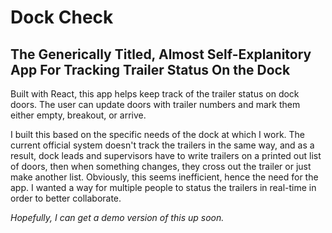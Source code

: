 # Dock Check

## The Generically Titled, Almost Self-Explanitory App For Tracking Trailer Status On the Dock

Built with React, this app helps keep track of the trailer status on dock doors. The user can update doors with trailer numbers and mark them either empty, breakout, or arrive.

I built this based on the specific needs of the dock at which I work. The current official system doesn't track the trailers in the same way, and as a result, dock leads and supervisors have to write trailers on a printed out list of doors, then when something changes, they cross out the trailer or just make another list. Obviously, this seems inefficient, hence the need for the app. I wanted a way for multiple people to status the trailers in real-time in order to better collaborate.

*Hopefully, I can get a demo version of this up soon.*
